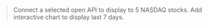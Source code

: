 
> Connect a selected open API to display to 5 NASDAQ stocks. Add interactive chart to display last 7 days.
